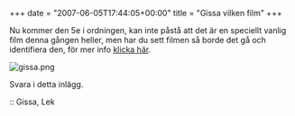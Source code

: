 +++
date = "2007-06-05T17:44:05+00:00"
title = "Gissa vilken film"
+++

Nu kommer den 5e i ordningen, kan inte påstå att det är en speciellt vanlig film denna gången heller, men har du sett filmen så borde det gå och identifiera den, för mer info [klicka här][1].

<div class="middle">
  <img src='http://cdn.junkpile.se/2007/06/gissa.png' alt='gissa.png' />
</div>

Svara i detta inlägg.

:: Gissa, Lek

<small></small>

 [1]: http://junkpile.se/~s/wp/2007/04/gissa-filmenserienkaraktaren/
